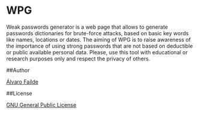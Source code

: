 # WPG
Weak passwords generator is a web page that allows to generate passwords dictionaries for brute-force attacks, based on basic key words like names, locations or dates. The aiming of WPG is to raise awareness of the importance of using strong passwords that are not based on deductible or public available personal data. Please, use this tool with educational or research purposes only and respect the privacy of others.

##Author

[Álvaro Faílde](https://github.com/Avo21)

##License

[GNU General Public License](https://github.com/Avo21/WPG/blob/master/LICENSE)
